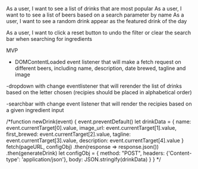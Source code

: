 As a user, I want to see a list of drinks that are most popular 
As a user, I want to to see a list of beers based on a search parameter by name 
As a user, I want to see a random drink appear as the featured drink of the day

As a user, I want to click a reset button to undo the filter or clear the search bar when searching for ingredients 

MVP
- DOMContentLoaded event listener that will make a fetch request on different beers, including name, description, date brewed, tagline and image

-dropdown with change eventlistener that will rerender the list of drinks based on the letter chosen (recipies should be placed in alphabetical order)

-searchbar with change event listener that will render the recipies based on a given ingredient input 




/*function newDrink(event) {
    event.preventDefault()
    let drinkData = {
        name: event.currentTarget[0].value,
        image_url: event.currentTarget[1].value,
        first_brewed: event.currentTarget[2].value,
        tagline: event.currentTarget[3].value,
        description: event.currentTarget[4].value
    }
    fetch(pageURL, configObj)
    .then(response => response.json())
    .then(generateDrink)
    let configObj = {
        method: "POST",
        headers: {'Content-type': 'application/json'},
        body: JSON.stringify(drinkData)
    }
}
*/